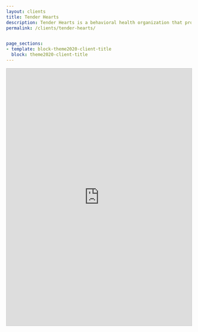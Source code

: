 ```yaml
---
layout: clients
title: Tender Hearts
description: Tender Hearts is a behavioral health organization that provides counseling services in the state of Maryland.
permalink: /clients/tender-hearts/


page_sections:
- template: block-theme2020-client-title
  block: theme2020-client-title
---
```

<iframe class="clickup-embed" src="https://share.clickup.com/l/h/6-56942596-1/151cf02ea9f7f4f" onwheel="" width="100%" height="700px" style="background: transparent; border: 1px solid #ccc;"></iframe>
